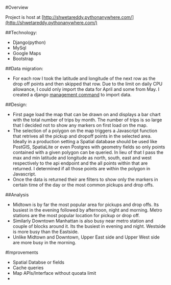 #Overview

Project is host at [http://shwetareddy.pythonanywhere.com/](http://shwetareddy.pythonanywhere.com/)

##Technology:
- Django(python)  
- MySql
- Google Maps
- Bootstrap

##Data migration:
- For each row I took the latitude and longitude of the next row as the drop off points and then skipped that row. Due to the limit on daily CPU allowance, I could only import the data for April and some from May. I created a django [management command](https://github.com/shwetareddy/geoanalyze/blob/master/geoanalyzer/management/commands/load_trips.py) to import data.

##Design:
- First page load the map that can be drawn on and displays a bar chart with the total number of trips by month. The number of trips is so large that I decided not to show any markers on first load on the map.
- The selection of a polygon on the map triggers a Javascript function that retrives all the pickup and dropoff points in the selected area. Ideally in a production setting a Spatial database should be used like PostGIS, SpatiaLite or even Postgres with geometry fields so only points contained with a given polygon can be queried. In lieu of that I pass the max and min latitude and longitude as north, south, east and west respectively to the api endpoint and the all points within that are returned. I determined if all those points are within the polygon in Javascript.
- Once the data is returned their are filters to show only the markers in certain time of the day or the most common pickups and drop offs.

##Analysis
- Midtown is by far the most popular area for pickups and drop offs. Its busiest in the evening followed by afternoon, night and morning. Metro stations are the most popular location for pickup or drop off.
- Similarly Downtown Manhattan is also busy near metro station and couple of blocks around it. Its the busiest in evening and night. Westside is more busy than the Eastside.
- Unlike Midtown and Downtown, Upper East side and Upper West side are more busy in the morning.

#Improvements
- Spatial Databse or fields
- Cache queries
- Map APIs/Interface without quoata limit
- 